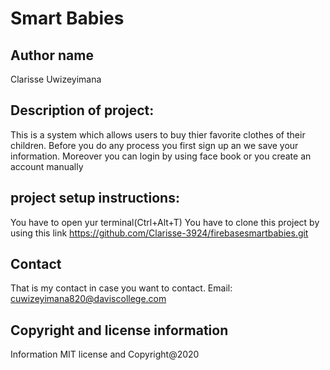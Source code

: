 # Smart Babies

## Author name 

Clarisse Uwizeyimana

## Description of project:
This is a system which allows users to buy thier favorite clothes of their children. Before you do any process you first sign up an we save your information. Moreover you can login by using face book or you create an account manually
## project setup instructions:

You have to open yur terminal(Ctrl+Alt+T) You have to clone this project by using this link 
https://github.com/Clarisse-3924/firebasesmartbabies.git
## Contact

That is my contact in case you want to contact. Email: cuwizeyimana820@daviscollege.com
## Copyright and license information
Information MIT license and Copyright@2020
